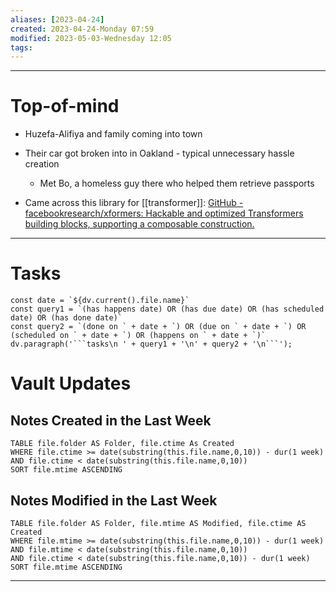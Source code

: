 ```yaml
---
aliases: [2023-04-24]
created: 2023-04-24-Monday 07:59
modified: 2023-05-03-Wednesday 12:05
tags: 
---
```


---
# Top-of-mind
- Huzefa-Alifiya and family coming into town
- Their car got broken into in Oakland - typical unnecessary hassle creation
	- Met Bo, a homeless guy there who helped them retrieve passports

- Came across this library for [[transformer]]: [GitHub - facebookresearch/xformers: Hackable and optimized Transformers building blocks, supporting a composable construction.](https://github.com/facebookresearch/xformers)

---
# Tasks
```dataviewjs
const date = `${dv.current().file.name}`
const query1 = `(has happens date) OR (has due date) OR (has scheduled date) OR (has done date)`
const query2 = `(done on ` + date + `) OR (due on ` + date + `) OR (scheduled on ` + date + `) OR (happens on ` + date + `)`
dv.paragraph('```tasks\n ' + query1 + '\n' + query2 + '\n```');
```
# Vault Updates
## Notes Created in the Last Week
``` dataview
TABLE file.folder AS Folder, file.ctime As Created
WHERE file.ctime >= date(substring(this.file.name,0,10)) - dur(1 week) AND file.ctime < date(substring(this.file.name,0,10))
SORT file.mtime ASCENDING
```

## Notes Modified in the Last Week
``` dataview
TABLE file.folder AS Folder, file.mtime AS Modified, file.ctime AS Created
WHERE file.mtime >= date(substring(this.file.name,0,10)) - dur(1 week)
AND file.mtime < date(substring(this.file.name,0,10))
AND file.ctime < date(substring(this.file.name,0,10)) - dur(1 week)
SORT file.mtime ASCENDING
```
---
